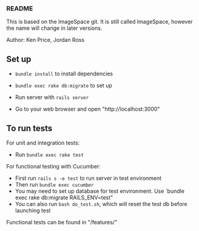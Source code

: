 ### README
This is based on the ImageSpace git. It is still called ImageSpace, however the name will change in later versions.

Author: Ken Price, Jordan Ross

## Set up
* `bundle install` to install dependencies

* `bundle exec rake db:migrate` to set up

* Run server with `rails server`

* Go to your web browser and open "http://localhost:3000"

## To run tests

For unit and integration tests:
* Run `bundle exec rake test`

For functional testing with Cucumber:
* First run `rails s -e test` to run server in test environment
* Then run `bundle exec cucumber`
* You may need to set up database for test environment. Use `bundle exec rake db:migrate RAILS_ENV=test"
* You can also run `bash do_test.sh`, which will reset the test db before launching test

Functional tests can be found in "/features/"